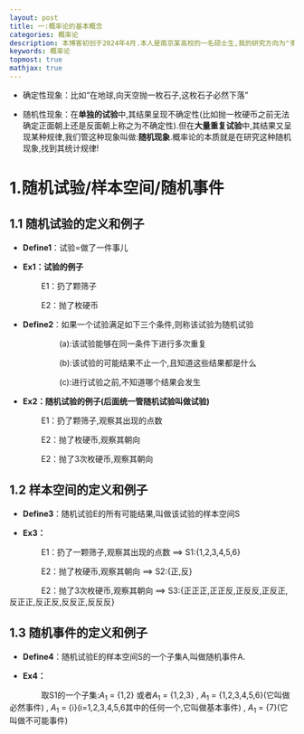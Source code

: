 ```yaml
---
layout: post
title: 一:概率论的基本概念
categories: 概率论
description: 本博客初创于2024年4月.本人是南京某高校的一名硕士生,我的研究方向为"多模态学习"(数学专业).
keywords: 概率论
topmost: true
mathjax: true
---
```


* 确定性现象：比如“在地球,向天空抛一枚石子,这枚石子必然下落”

* 随机性现象：在**单独的试验**中,其结果呈现不确定性(比如抛一枚硬币之前无法确定正面朝上还是反面朝上称之为不确定性).但在**大量重复试验**中,其结果又呈现某种规律,我们管这种现象叫做:**随机现象**.概率论的本质就是在研究这种随机现象,找到其统计规律!

# 1.随机试验/样本空间/随机事件

## 1.1 随机试验的定义和例子

* **Define1**：试验=做了一件事儿

* **Ex1：试验的例子**

&emsp;&emsp;&emsp;&emsp;E1：扔了颗筛子

&emsp;&emsp;&emsp;&emsp;E2：抛了枚硬币

* **Define2**：如果一个试验满足如下三个条件,则称该试验为随机试验

&emsp;&emsp;&emsp;&emsp;&emsp;&emsp; (a):该试验能够在同一条件下进行多次重复

&emsp;&emsp;&emsp;&emsp;&emsp;&emsp; (b):该试验的可能结果不止一个,且知道这些结果都是什么

&emsp;&emsp;&emsp;&emsp;&emsp;&emsp; (c):进行试验之前,不知道哪个结果会发生

* **Ex2：随机试验的例子(后面统一管随机试验叫做试验)**

&emsp;&emsp;&emsp;&emsp;E1：扔了颗筛子,观察其出现的点数

&emsp;&emsp;&emsp;&emsp;E2：抛了枚硬币,观察其朝向

&emsp;&emsp;&emsp;&emsp;E2：抛了3次枚硬币,观察其朝向


## 1.2 样本空间的定义和例子


* **Define3**：随机试验E的所有可能结果,叫做该试验的样本空间S

* **Ex3：**

&emsp;&emsp;&emsp;&emsp;E1：扔了一颗筛子,观察其出现的点数  ==> S1:{1,2,3,4,5,6}

&emsp;&emsp;&emsp;&emsp;E2：抛了枚硬币,观察其朝向  ==> S2:{正,反}

&emsp;&emsp;&emsp;&emsp;E2：抛了3次枚硬币,观察其朝向 ==> S3:{正正正,正正反,正反反,正反正,反正正,反正反,反反正,反反反}

## 1.3 随机事件的定义和例子

* **Define4**：随机试验E的样本空间S的一个子集A,叫做随机事件A.

* **Ex4：**

&emsp;&emsp;&emsp;&emsp;取S1的一个子集:$A_1$ = {1,2} 或者$A_1$ = {1,2,3} , $A_1$ = {1,2,3,4,5,6}(它叫做必然事件) , $A_1$ = {i}(i=1,2,3,4,5,6其中的任何一个,它叫做基本事件) , $A_1$ = {7}(它叫做不可能事件)

